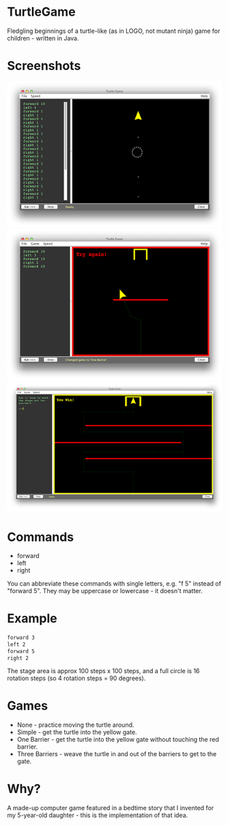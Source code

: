 TurtleGame
==========

Fledgling beginnings of a turtle-like (as in LOGO, not mutant ninja) game for children - written in Java.


Screenshots
===========

![Game: None](TurtleGame-1.png)
![Game: One Barrier](TurtleGame-2.png)
![Game: Three Barriers](TurtleGame-3.png)


Commands
========

* forward <steps>
* left <steps>
* right <steps>

You can abbreviate these commands with single letters, e.g. "f 5" instead of "forward 5".  They may be uppercase or lowercase - it doesn't matter.

Example
=======

    forward 3
    left 2
    forward 5
    right 2

The stage area is approx 100 steps x 100 steps, and a full circle is 16 rotation steps (so 4 rotation steps = 90 degrees).


Games
=====
* None - practice moving the turtle around.
* Simple - get the turtle into the yellow gate.
* One Barrier - get the turtle into the yellow gate without touching the red barrier.
* Three Barriers - weave the turtle in and out of the barriers to get to the gate.

Why?
====

A made-up computer game featured in a bedtime story that I invented for my 5-year-old daughter - this is the implementation of that idea.